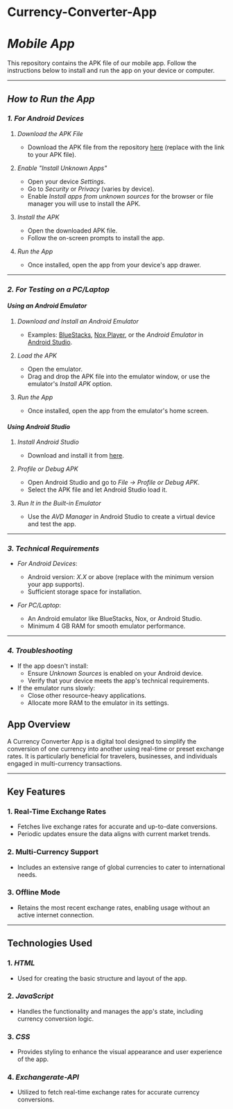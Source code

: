 # Currency-Converter-App
# *Mobile App*

This repository contains the APK file of our mobile app. Follow the instructions below to install and run the app on your device or computer.

---

## *How to Run the App*

### *1. For Android Devices*
1. *Download the APK File*  
   - Download the APK file from the repository [here](#) (replace with the link to your APK file).  

2. *Enable "Install Unknown Apps"*  
   - Open your device *Settings*.  
   - Go to *Security* or *Privacy* (varies by device).  
   - Enable *Install apps from unknown sources* for the browser or file manager you will use to install the APK.  

3. *Install the APK*  
   - Open the downloaded APK file.  
   - Follow the on-screen prompts to install the app.  

4. *Run the App*  
   - Once installed, open the app from your device's app drawer.

---

### *2. For Testing on a PC/Laptop*

#### *Using an Android Emulator*
1. *Download and Install an Android Emulator*  
   - Examples: [BlueStacks](https://www.bluestacks.com/), [Nox Player](https://www.bignox.com/), or the *Android Emulator* in [Android Studio](https://developer.android.com/studio).  

2. *Load the APK*  
   - Open the emulator.  
   - Drag and drop the APK file into the emulator window, or use the emulator's *Install APK* option.  

3. *Run the App*  
   - Once installed, open the app from the emulator's home screen.

#### *Using Android Studio*
1. *Install Android Studio*  
   - Download and install it from [here](https://developer.android.com/studio).  

2. *Profile or Debug APK*  
   - Open Android Studio and go to *File → Profile or Debug APK*.  
   - Select the APK file and let Android Studio load it.  

3. *Run It in the Built-in Emulator*  
   - Use the *AVD Manager* in Android Studio to create a virtual device and test the app.

---

### *3. Technical Requirements*
- *For Android Devices*:  
  - Android version: *X.X* or above (replace with the minimum version your app supports).  
  - Sufficient storage space for installation.  

- *For PC/Laptop*:  
  - An Android emulator like BlueStacks, Nox, or Android Studio.  
  - Minimum 4 GB RAM for smooth emulator performance.  

---

### *4. Troubleshooting*
- If the app doesn't install:
  - Ensure *Unknown Sources* is enabled on your Android device.  
  - Verify that your device meets the app's technical requirements.  
- If the emulator runs slowly:
  - Close other resource-heavy applications.  
  - Allocate more RAM to the emulator in its settings.
 
   

## App Overview

A Currency Converter App is a digital tool designed to simplify the conversion of one currency into another using real-time or preset exchange rates. It is particularly beneficial for travelers, businesses, and individuals engaged in multi-currency transactions.

---

## Key Features

### 1. Real-Time Exchange Rates
- Fetches live exchange rates for accurate and up-to-date conversions.
- Periodic updates ensure the data aligns with current market trends.

### 2. Multi-Currency Support
- Includes an extensive range of global currencies to cater to international needs.

### 3. Offline Mode
- Retains the most recent exchange rates, enabling usage without an active internet connection.

---

## Technologies Used

### 1. *HTML*
- Used for creating the basic structure and layout of the app.

### 2. *JavaScript*
- Handles the functionality and manages the app's state, including currency conversion logic.

### 3. *CSS*
- Provides styling to enhance the visual appearance and user experience of the app.

### 4. *Exchangerate-API*
- Utilized to fetch real-time exchange rates for accurate currency conversions.
